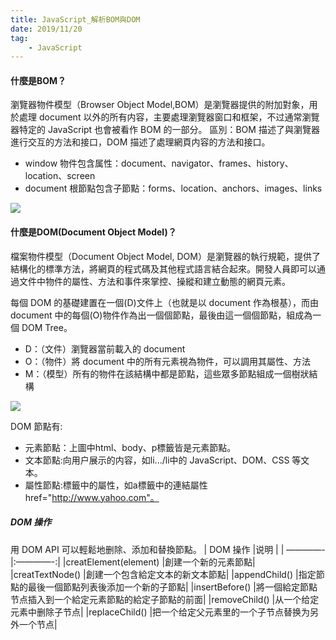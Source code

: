 ```yaml
---
title: JavaScript_解析BOM與DOM
date: 2019/11/20
tag: 
    - JavaScript
---
```


#### 什麼是BOM？

瀏覽器物件模型（Browser Object Model,BOM）是瀏覽器提供的附加對象，用於處理 document 以外的所有内容，主要處理瀏覽器窗口和框架，不过通常瀏覽器特定的 JavaScript 也會被看作 BOM 的一部分。
區別：BOM 描述了與瀏覽器進行交互的方法和接口，DOM 描述了處理網頁内容的方法和接口。

- window 物件包含属性：document、navigator、frames、history、location、screen
- document 根節點包含子節點：forms、location、anchors、images、links

![](https://i.imgur.com/y6ohu8g.png)


#### 什麼是DOM(Document Object Model)？

檔案物件模型（Document Object Model, DOM）是瀏覽器的執行規範，提供了結構化的標準方法，將網頁的程式碼及其他程式語言結合起來。開發人員即可以通過文件中物件的屬性、方法和事件來掌控、操縱和建立動態的網頁元素。

每個 DOM 的基礎建置在一個(D)文件上（也就是以 document 作為根基），而由 document 中的每個(O)物件作為出一個個節點，最後由這一個個節點，組成為一個 DOM Tree。

- D：（文件）瀏覽器當前載入的 document
- O：（物件）將 document 中的所有元素視為物件，可以調用其屬性、方法
- M：（模型）所有的物件在該結構中都是節點，這些眾多節點組成一個樹狀結構

![](https://i.imgur.com/01xXBTU.jpg)

DOM 節點有:

- 元素節點：上圖中html、body、p標籤皆是元素節點。
- 文本節點:向用户展示的内容，如li.../li中的 JavaScript、DOM、CSS 等文本。
- 屬性節點:標籤中的屬性，如a標籤中的連結屬性href="http://www.yahoo.com"。


##### DOM 操作
用 DOM API 可以輕鬆地删除、添加和替換節點。
| DOM 操作 |说明 |
| ————- |:————-:|
|creatElement(element) |創建一个新的元素節點|
|creatTextNode() |創建一个包含給定文本的新文本節點|
|appendChild() |指定節點的最後一個節點列表後添加一个新的子節點|
|insertBefore() |將一個給定節點节点插入到一个給定元素節點的給定子節點的前面|
|removeChild() |从一个给定元素中删除子节点|
|replaceChild() |把一个给定父元素里的一个子节点替换为另外一个节点|

